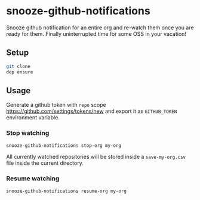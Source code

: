 # snooze-github-notifications

Snooze github notification for an entire org and re-watch them once you are ready for them. Finally uninterrupted time for some OSS in your vacation!

## Setup

```bash
git clone
dep ensure
```

## Usage

Generate a github token with `repo` scope https://github.com/settings/tokens/new and export it as `GITHUB_TOKEN` environment variable.

### Stop watching

```bash
snooze-github-notifications stop-org my-org
```

All currently watched repositories will be stored inside a `save-my-org.csv` file inside the current directory.

### Resume watching

```bash
snooze-github-notifications resume-org my-org
```
